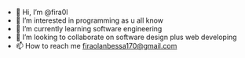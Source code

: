 - 👋 Hi, I’m @fira0l
- 👀 I’m interested in programming as u all know
- 🌱 I’m currently learning software engineering
- 💞️ I’m looking to collaborate on software design plus web developing
- 📫 How to reach me firaolanbessa170@gmail.com

<!---
fira0l/fira0l is a ✨ special ✨ repository because its `README.md` (this file) appears on your GitHub profile.
You can click the Preview link to take a look at your changes.
--->
